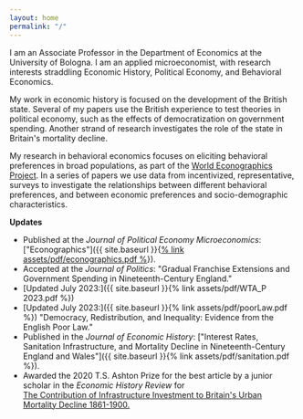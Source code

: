 ```yaml
---
layout: home
permalink: "/"
---
```


I am an Associate Professor in the Department of Economics at the University of Bologna. I am an applied microeconomist, with research interests straddling Economic History, Political Economy, and Behavioral Economics.

My work in economic history is focused on the development of the British state. Several of my papers use the British experience to test theories in political economy, such as the effects of democratization on government spending. Another strand of research investigates the role of the state in Britain's mortality decline.

My research in behavioral economics focuses on eliciting behavioral preferences in broad populations, as part of the [World Econographics Project](http://www.its.caltech.edu/~snowberg/wep.html). In a series of papers we use data from incentivized, representative, surveys to investigate the relationships between different behavioral preferences, and between economic preferences and socio-demographic characteristics.

**Updates**

- Published at the _Journal of Political Economy Microeconomics_: ["Econographics"]({{ site.baseurl }}{[% link assets/pdf/econographics.pdf %](https://www.journals.uchicago.edu/doi/full/10.1086/723044)}). 
- Accepted at the _Journal of Politics_:  "Gradual Franchise Extensions and Government Spending in Nineteenth-Century England."
- [Updated July 2023:]({{ site.baseurl }}{% link assets/pdf/WTA_P 2023.pdf %})
- [Updated July 2023:]({{ site.baseurl }}{% link assets/pdf/poorLaw.pdf %}) "Democracy, Redistribution, and Inequality: Evidence from the English Poor Law."
- Published in the _Journal of Economic History_: ["Interest Rates, Sanitation Infrastructure, and Mortality
Decline in Nineteenth-Century England and Wales"]({{ site.baseurl }}{% link assets/pdf/sanitation.pdf %}). 
- Awarded the 2020 T.S. Ashton Prize for the best article by a junior scholar in the _Economic History Review_ for <br> [The Contribution of Infrastructure Investment to Britain's Urban Mortality Decline 1861-1900.](https://onlinelibrary.wiley.com/doi/abs/10.1111/ehr.12699)

